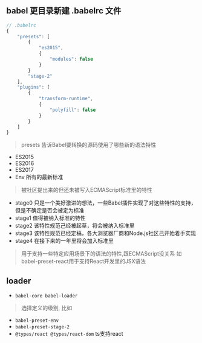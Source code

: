 ## babel 更目录新建 .babelrc 文件
```js
// .babelrc
{
	"presets": [
		{
			"es2015", 
			{
				"modules": false
			}
		}
		"stage-2"
	],
	"plugins": [
		{
			"transform-runtime",
			{
				"polyfill": false
			}
		}
	]
}

```
> presets 告诉Babel要转换的源码使用了哪些新的语法特性
* ES2015 
* ES2016 
* ES2017 
* Env 所有的最新标准
>被社区提出来的但还未被写入ECMAScript标准里的特性
* stage0 只是一个美好激进的想法，一些Babel插件实现了对这些特性的支持，但是不确定是否会被定为标准
* stage1 值得被纳入标准的特性
* stage2 该特性规范己经被起草，将会被纳入标准里
* stage3 该特性规范已经定稿，各大浏览器厂商和Node.js社区己开始着手实现
* stage4 在接下来的一年里将会加入标准里
> 用于支持一些特定应用场景下的语法的特性,跟ECMAScript没关系 如babel-preset-react用于支持React开发里的JSX语法



## loader
* ` babel-core babel-loader `
> 选择定义的级别, 比如
* ` babel-preset-env `
* ` babel-preset-stage-2 `
* ` @types/react @types/react-dom ` ts支持react